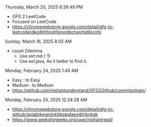 Thursday, March 20, 2025 8:26:49 PM
- GFG 2 LeetCode
- Focused on LeetCode
- https://chromewebstore.google.com/detail/gfg-to-leetcode/dkodhhfojohfonoidpcheichdjbicnfg


Sunday, March 16, 2025 8:02 AM
- count Dilemma	
	- Use ext:md (-1)
	- Use ext:java, As it better to find it.


Monday, February 24, 2025 1:49 AM
- Easy : to Easy
- Medium : to Medium
- https://github.com/nishantunderstand/GFG2Github/commits/main/


Monday, February 24, 2025 12:24:28 AM
- https://chromewebstore.google.com/detail/gfg-to-github/gojabhkegjnlnklkkpkglaembhlknkgk
- https://www.geeksforgeeks.org/user/nishantread/
